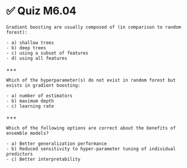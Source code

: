 # ✅ Quiz M6.04

```{admonition} Question
Gradient boosting are usually composed of (in comparison to random forest):

- a) shallow trees
- b) deep trees
- c) using a subset of features
- d) using all features
```

+++

```{admonition} Question
Which of the hyperparameter(s) do not exist in random forest but exists in gradient boosting:

- a) number of estimators
- b) maximum depth
- c) learning rate
```

+++

```{admonition} Question
Which of the following options are correct about the benefits of ensemble models?

- a) Better generalization performance
- b) Reduced sensitivity to hyper-parameter tuning of individual predictors
- c) Better interpretability
```
